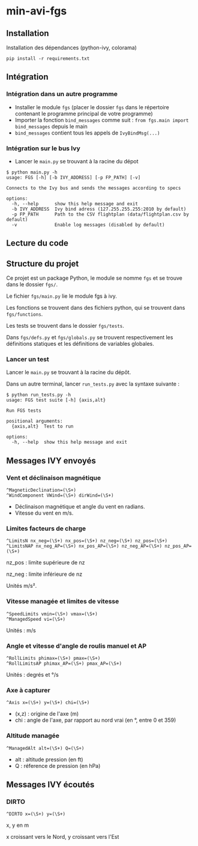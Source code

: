 # min-avi-fgs

## Installation

Installation des dépendances (python-ivy, colorama)

```
pip install -r requirements.txt
```

## Intégration

### Intégration dans un autre programme

* Installer le module ``fgs`` (placer le dossier ``fgs`` dans le répertoire contenant le programme principal de votre programme)
* Importer la fonction ``bind_messages`` comme suit : ``from fgs.main import bind_messages`` depuis le main
* ``bind_messages`` contient tous les appels de ``IvyBindMsg(...)``

### Intégration sur le bus Ivy

* Lancer le ``main.py`` se trouvant à la racine du dépot

```
$ python main.py -h
usage: FGS [-h] [-b IVY_ADDRESS] [-p FP_PATH] [-v]

Connects to the Ivy bus and sends the messages according to specs

options:
  -h, --help      show this help message and exit
  -b IVY_ADDRESS  Ivy bind adress (127.255.255.255:2010 by default)
  -p FP_PATH      Path to the CSV flightplan (data/flightplan.csv by default)
  -v              Enable log messages (disabled by default)
```

## Lecture du code

## Structure du projet

Ce projet est un package Python, le module se nomme ```fgs``` et se trouve dans le dossier ```fgs/```.

Le fichier ```fgs/main.py``` lie le module fgs à ivy.

Les fonctions se trouvent dans des fichiers python, qui se trouvent dans ```fgs/functions```.

Les tests se trouvent dans le dossier ```fgs/tests```.

Dans ```fgs/defs.py``` et ```fgs/globals.py``` se trouvent respectivement les définitions statiques et les définitions de variables globales.

### Lancer un test

Lancer le ```main.py``` se trouvant à la racine du dépôt.

Dans un autre terminal, lancer ```run_tests.py``` avec la syntaxe suivante :

```
$ python run_tests.py -h
usage: FGS test suite [-h] {axis,alt}

Run FGS tests

positional arguments:
  {axis,alt}  Test to run

options:
  -h, --help  show this help message and exit
```

## Messages IVY envoyés

### Vent et déclinaison magnétique

```
^MagneticDeclination=(\S+)
^WindComponent VWind=(\S+) dirWind=(\S+)
```

* Déclinaison magnétique et angle du vent en radians.
* Vitesse du vent en m/s.

### Limites facteurs de charge

```
^LimitsN nx_neg=(\S+) nx_pos=(\S+) nz_neg=(\S+) nz_pos=(\S+)
^LimitsNAP nx_neg_AP=(\S+) nx_pos_AP=(\S+) nz_neg_AP=(\S+) nz_pos_AP=(\S+)
```

nz_pos : limite supérieure de nz

nz_neg : limite inférieure de nz

Unités m/s².

### Vitesse managée et limites de vitesse

```
^SpeedLimits vmin=(\S+) vmax=(\S+)
^ManagedSpeed vi=(\S+) 
```

Unités : m/s

### Angle et vitesse d'angle de roulis manuel et AP

```
^RollLimits phimax=(\S+) pmax=(\S+)
^RollLimitsAP phimax_AP=(\S+) pmax_AP=(\S+)
```

Unités : degrés et °/s

### Axe à capturer

```
^Axis x=(\S+) y=(\S+) chi=(\S+)
```

* (x,z) : origine de l'axe (m)
* chi : angle de l'axe, par rapport au nord vrai (en °, entre 0 et 359)

### Altitude managée

```
^ManagedAlt alt=(\S+) Q=(\S+)
```

* alt : altitude pression (en ft)
* Q : réference de pression (en hPa)

## Messages IVY écoutés

### DIRTO

```
^DIRTO x=(\S+) y=(\S+)
```

x, y en m

x croissant vers le Nord, y croissant vers l'Est